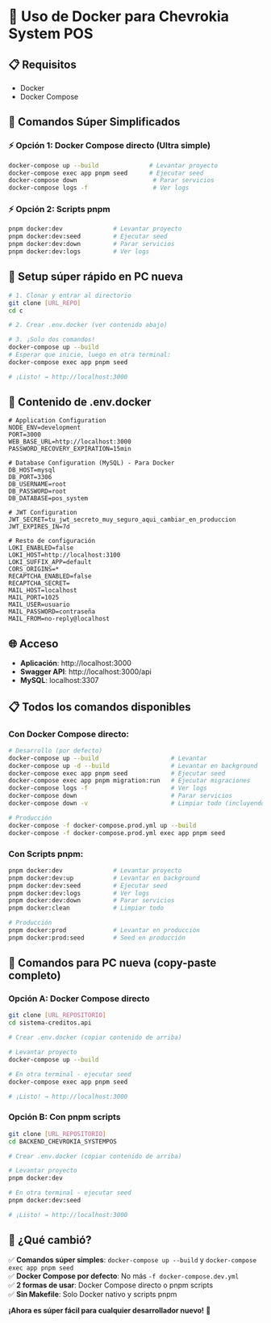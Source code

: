 # 🐳 Uso de Docker para Chevrokia System POS

## 📋 Requisitos
- Docker
- Docker Compose

## 🚀 Comandos Súper Simplificados

### **⚡ Opción 1: Docker Compose directo (Ultra simple)**
```bash
docker-compose up --build              # Levantar proyecto
docker-compose exec app pnpm seed      # Ejecutar seed
docker-compose down                     # Parar servicios
docker-compose logs -f                  # Ver logs
```

### **⚡ Opción 2: Scripts pnpm**
```bash
pnpm docker:dev              # Levantar proyecto
pnpm docker:dev:seed         # Ejecutar seed
pnpm docker:dev:down         # Parar servicios
pnpm docker:dev:logs         # Ver logs
```

## 🎯 Setup súper rápido en PC nueva

```bash
# 1. Clonar y entrar al directorio
git clone [URL_REPO]
cd c

# 2. Crear .env.docker (ver contenido abajo)

# 3. ¡Solo dos comandos!
docker-compose up --build
# Esperar que inicie, luego en otra terminal:
docker-compose exec app pnpm seed

# ¡Listo! → http://localhost:3000
```

## 🔧 Contenido de .env.docker

```env
# Application Configuration
NODE_ENV=development
PORT=3000
WEB_BASE_URL=http://localhost:3000
PASSWORD_RECOVERY_EXPIRATION=15min

# Database Configuration (MySQL) - Para Docker
DB_HOST=mysql
DB_PORT=3306
DB_USERNAME=root
DB_PASSWORD=root
DB_DATABASE=pos_system

# JWT Configuration
JWT_SECRET=tu_jwt_secreto_muy_seguro_aqui_cambiar_en_produccion
JWT_EXPIRES_IN=7d

# Resto de configuración
LOKI_ENABLED=false
LOKI_HOST=http://localhost:3100
LOKI_SUFFIX_APP=default
CORS_ORIGINS=*
RECAPTCHA_ENABLED=false
RECAPTCHA_SECRET=
MAIL_HOST=localhost
MAIL_PORT=1025
MAIL_USER=usuario
MAIL_PASSWORD=contraseña
MAIL_FROM=no-reply@localhost
```

## 🌐 Acceso
- **Aplicación**: http://localhost:3000
- **Swagger API**: http://localhost:3000/api
- **MySQL**: localhost:3307

## 📋 Todos los comandos disponibles

### **Con Docker Compose directo:**
```bash
# Desarrollo (por defecto)
docker-compose up --build                    # Levantar
docker-compose up -d --build                 # Levantar en background
docker-compose exec app pnpm seed            # Ejecutar seed
docker-compose exec app pnpm migration:run   # Ejecutar migraciones
docker-compose logs -f                       # Ver logs
docker-compose down                          # Parar servicios
docker-compose down -v                       # Limpiar todo (incluyendo DB)

# Producción
docker-compose -f docker-compose.prod.yml up --build
docker-compose -f docker-compose.prod.yml exec app pnpm seed
```

### **Con Scripts pnpm:**
```bash
pnpm docker:dev              # Levantar proyecto
pnpm docker:dev:up           # Levantar en background
pnpm docker:dev:seed         # Ejecutar seed
pnpm docker:dev:logs         # Ver logs
pnpm docker:dev:down         # Parar servicios
pnpm docker:clean            # Limpiar todo

# Producción
pnpm docker:prod             # Levantar en producción
pnpm docker:prod:seed        # Seed en producción
```

## 🚨 Comandos para PC nueva (copy-paste completo)

### **Opción A: Docker Compose directo**
```bash
git clone [URL_REPOSITORIO]
cd sistema-creditos.api

# Crear .env.docker (copiar contenido de arriba)

# Levantar proyecto
docker-compose up --build

# En otra terminal - ejecutar seed
docker-compose exec app pnpm seed

# ¡Listo! → http://localhost:3000
```

### **Opción B: Con pnpm scripts**
```bash
git clone [URL_REPOSITORIO]
cd BACKEND_CHEVROKIA_SYSTEMPOS

# Crear .env.docker (copiar contenido de arriba)

# Levantar proyecto
pnpm docker:dev

# En otra terminal - ejecutar seed
pnpm docker:dev:seed

# ¡Listo! → http://localhost:3000
```

## 🎯 ¿Qué cambió?

✅ **Comandos súper simples**: `docker-compose up --build` y `docker-compose exec app pnpm seed`  
✅ **Docker Compose por defecto**: No más `-f docker-compose.dev.yml`  
✅ **2 formas de usar**: Docker Compose directo o pnpm scripts  
✅ **Sin Makefile**: Solo Docker nativo y scripts pnpm  

**¡Ahora es súper fácil para cualquier desarrollador nuevo!** 🚀 